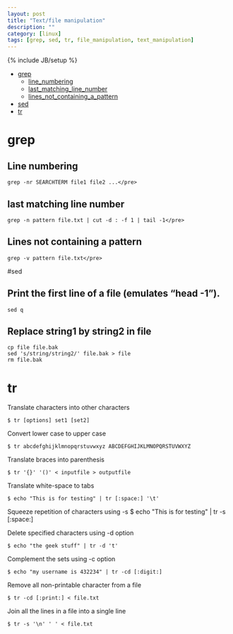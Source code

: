 ```yaml
---
layout: post
title: "Text/file manipulation"
description: ""
category: [linux]
tags: [grep, sed, tr, file_manipulation, text_manipulation]
---
```

{% include JB/setup %}

* [grep](#grep)
  * [line_numbering](#line_numbering)
  * [last_matching_line_number](#last_matching_line_number)
  * [lines_not_containing_a_pattern](#lines_not_containing_a_pattern)
* [sed](#sed)
* [tr](#tr)


# grep

## Line numbering

    grep -nr SEARCHTERM file1 file2 ...</pre>

## last matching line number

    grep -n pattern file.txt | cut -d : -f 1 | tail -1</pre>

## Lines not containing a pattern
    grep -v pattern file.txt</pre>


#sed

## Print the first line of a file (emulates “head -1”).
    sed q

## Replace string1 by string2 in file
    cp file file.bak
    sed 's/string/string2/' file.bak > file
    rm file.bak

# tr
Translate characters into other characters

    $ tr [options] set1 [set2]

Convert lower case to upper case

    $ tr abcdefghijklmnopqrstuvwxyz ABCDEFGHIJKLMNOPQRSTUVWXYZ  

Translate braces into parenthesis

    $ tr '{}' '()' < inputfile > outputfile   

Translate white-space to tabs

    $ echo "This is for testing" | tr [:space:] '\t'  

Squeeze repetition of characters using -s
    $ echo "This   is   for    testing" | tr -s [:space:]
      
Delete specified characters using -d option

    $ echo "the geek stuff" | tr -d 't'   

Complement the sets using -c option

    $ echo "my username is 432234" | tr -cd [:digit:]   

Remove all non-printable character from a file

    $ tr -cd [:print:] < file.txt   

Join all the lines in a file into a single line

    $ tr -s '\n' ' ' < file.txt   

